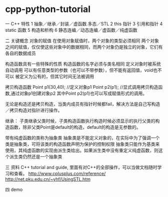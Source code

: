 # cpp-python-tutorial
一  C++ 特性
1 抽象／继承／封装／虚函数.多态／STL
2 this 指针
3 引用和指针
4 static 函数
5 构造和析构
6 静态连编／动态连编／虚函数／纯虚函数

二 关键概念
对象的赋值
在使用对象赋值时，两个对象的类型必须相同
两个对象之间的赋值，仅仅使这些对象中的数据相同，而两个对象仍是独立的对象，它们有各自的数据成员

构造函数具有一些特殊的性质 
构造函数的名字必须与类名相同
定义对象时被系统自动调用
可以有任意类型的参数（也可以不带参数），但不能有返回值，void也不可以
被定义为公有的，但其它时间无法被调用

拷贝构造函数
Point p1(30,40);  //定义对象p1
Point p2(p1);       //显式调用拷贝构造函数,通过对象p1创建对象p2
其中Point p2(p1)也可以写成赋值形式的调用。

无论是构造还是拷贝构造，当类内成员有指针时候都fail，解决方法是自己写构造／拷贝构造对指针进行操作。

继承：
子类继承父类时候，子类构造函数执行构造时候必须显示的执行父类的构造函数，除非父类Point是default的构造，default的构造是无参数的。


带有纯虚函数的类称为抽象类
抽象类是不能定义对象的，在实际中为了强调一个类是抽象类，可将该类的构造函数声明为保护的控制权限
抽象类只能作为基类来使用，其纯虚函数的实现由派生类给出。如果派生类中没有重定义纯虚函数，则这个派生类仍然还是一个抽象类


三 资料
C++ tutorial and guide, 里面有对C++的全部操作，可以当做文档随时学习和查看。
http://www.cplusplus.com/reference/
http://net.pku.edu.cn/~yhf/UsingSTL.htm

四 demo
